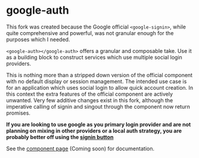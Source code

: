 google-auth
================

This fork was created because the Google official `<google-signin>`, while quite comprehensive and powerful,
was not granular enough for the purposes which I needed.


`<google-auth></google-auth>` offers a granular and composable take. Use it as a building block to construct services which use multiple social login providers.

This is nothing more than a stripped down version of the official component with no default display or session management. The intended use case is for an application
which uses social login to allow quick account creation. In this context the extra features of the official component are actively unwanted.
Very few additive changes exist in this fork, although the imperative calling of signin and singout through the component now return promises.


**If you are looking to use google as you primary login provider and are not planning on mixing in other providers or a local auth strategy, you are probably better off using the
[signin button](http://googlewebcomponents.github.io/google-signin/components/google-signin/)**


See the [component page]() (Coming soon) for documentation.
